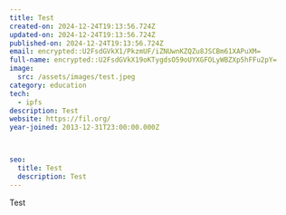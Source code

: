 ```yaml
---
title: Test
created-on: 2024-12-24T19:13:56.724Z
updated-on: 2024-12-24T19:13:56.724Z
published-on: 2024-12-24T19:13:56.724Z
email: encrypted::U2FsdGVkX1/PkzmUF/iZNUwnKZQZu8JSCBm61XAPuXM=
full-name: encrypted::U2FsdGVkX19oKTygdsO59oUYXGFOLyWBZXp5hFFu2pY=
image:
  src: /assets/images/test.jpeg
category: education
tech:
  - ipfs
description: Test
website: https://fil.org/
year-joined: 2013-12-31T23:00:00.000Z



seo:
  title: Test
  description: Test
---
```


Test
